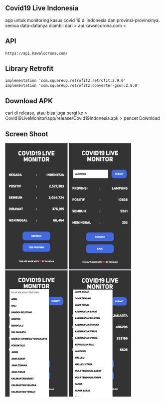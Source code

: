 ## Covid19 Live Indonesia
 
app untuk monitoring kasus covid 19 di indonesia dan provinsi-provinsinya. semua data-datanya diambil dari > api.kawalcorona.com <

## API

```
https://api.kawalcorona.com/
```
## Library Retrofit

```
implementation 'com.squareup.retrofit2:retrofit:2.9.0'
implementation 'com.squareup.retrofit2:converter-gson:2.9.0'  
```
## Download APK

cari di release, atau bisa juga pergi ke > Covid19LiveMonitor/app/release/Covid19Indonesia.apk > pencet Download 

## Screen Shoot
<img src="Covid19LiveMonitor/ss/ss1.jpg" width="200"/> <img src="Covid19LiveMonitor/ss/ss2.jpg" width="200"/> <img src="Covid19LiveMonitor/ss/ss4.jpg" width="200"/> <img src="Covid19LiveMonitor/ss/ss3.jpg" width="200"/>

